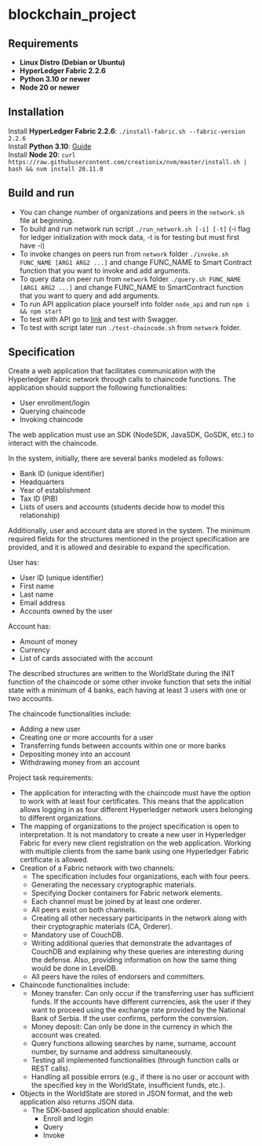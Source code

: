 # blockchain_project
## Requirements
- **Linux Distro (Debian or Ubuntu)**
- **HyperLedger Fabric 2.2.6**
- **Python 3.10 or newer**
- **Node 20 or newer**

## Installation
Install **HyperLedger Fabric 2.2.6**:  `./install-fabric.sh --fabric-version 2.2.6`   
Install **Python 3.10**:  [Guide](https://docs.python-guide.org/starting/install3/linux/)  
Install **Node 20**: ``` curl https://raw.githubusercontent.com/creationix/nvm/master/install.sh | bash && nvm install 20.11.0 ```

## Build and run
- You can change number of organizations and peers in the `network.sh` file at beginning.  
- To build and run network run script `./run_network.sh [-i] [-t]` (-i flag for ledger initialization with mock data, -t is for testing but must first have -i)
- To invoke changes on peers run from `network` folder `./invoke.sh FUNC_NAME [ARG1 ARG2 ...]` and change FUNC_NAME to Smart Contract function that you want to invoke and add arguments.  
- To query data on peer run from `network` folder `./query.sh FUNC_NAME [ARG1 ARG2 ...]` and change FUNC_NAME to SmartContract function that you want to query and add arguments.  
- To run API application place yourself into folder `node_api` and run `npm i && npm start`  
- To test with API go to [link](http://localhost:3000/doc) and test with Swagger. 
- To test with script later run `./test-chaincode.sh` from `network` folder.

## Specification
Create a web application that facilitates communication with the Hyperledger Fabric network through calls to chaincode functions. The application should support the following functionalities:

- User enrollment/login
- Querying chaincode
- Invoking chaincode

The web application must use an SDK (NodeSDK, JavaSDK, GoSDK, etc.) to interact with the chaincode.

In the system, initially, there are several banks modeled as follows:

- Bank ID (unique identifier)
- Headquarters
- Year of establishment
- Tax ID (PIB)
- Lists of users and accounts (students decide how to model this relationship)

Additionally, user and account data are stored in the system. The minimum required fields for the structures mentioned in the project specification are provided, and it is allowed and desirable to expand the specification.

User has:

- User ID (unique identifier)
- First name
- Last name
- Email address
- Accounts owned by the user

Account has:

- Amount of money
- Currency
- List of cards associated with the account

The described structures are written to the WorldState during the INIT function of the chaincode or some other invoke function that sets the initial state with a minimum of 4 banks, each having at least 3 users with one or two accounts.

The chaincode functionalities include:

- Adding a new user
- Creating one or more accounts for a user
- Transferring funds between accounts within one or more banks
- Depositing money into an account
- Withdrawing money from an account

Project task requirements:

- The application for interacting with the chaincode must have the option to work with at least four certificates. This means that the application allows logging in as four different Hyperledger network users belonging to different organizations.
- The mapping of organizations to the project specification is open to interpretation. It is not mandatory to create a new user in Hyperledger Fabric for every new client registration on the web application. Working with multiple clients from the same bank using one Hyperledger Fabric certificate is allowed.
- Creation of a Fabric network with two channels:
  - The specification includes four organizations, each with four peers.
  - Generating the necessary cryptographic materials.
  - Specifying Docker containers for Fabric network elements.
  - Each channel must be joined by at least one orderer.
  - All peers exist on both channels.
  - Creating all other necessary participants in the network along with their cryptographic materials (CA, Orderer).
  - Mandatory use of CouchDB.
  - Writing additional queries that demonstrate the advantages of CouchDB and explaining why these queries are interesting during the defense. Also, providing information on how the same thing would be done in LevelDB.
  - All peers have the roles of endorsers and committers.
- Chaincode functionalities include:
  - Money transfer: Can only occur if the transferring user has sufficient funds. If the accounts have different currencies, ask the user if they want to proceed using the exchange rate provided by the National Bank of Serbia. If the user confirms, perform the conversion.
  - Money deposit: Can only be done in the currency in which the account was created.
  - Query functions allowing searches by name, surname, account number, by surname and address simultaneously.
  - Testing all implemented functionalities (through function calls or REST calls).
  - Handling all possible errors (e.g., if there is no user or account with the specified key in the WorldState, insufficient funds, etc.).
- Objects in the WorldState are stored in JSON format, and the web application also returns JSON data.
  - The SDK-based application should enable:
    - Enroll and login
    - Query
    - Invoke